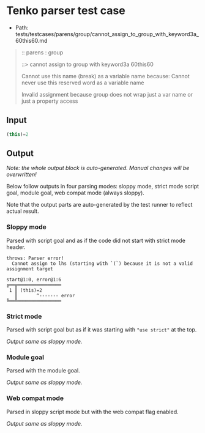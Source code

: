# Tenko parser test case

- Path: tests/testcases/parens/group/cannot_assign_to_group_with_keyword3a_60this60.md

> :: parens : group
>
> ::> cannot assign to group with keyword3a 60this60
>
> Cannot use this name (break) as a variable name because: Cannot never use this reserved word as a variable name
>
> Invalid assignment because group does not wrap just a var name or just a property access

## Input


`````js
(this)=2
`````

## Output

_Note: the whole output block is auto-generated. Manual changes will be overwritten!_

Below follow outputs in four parsing modes: sloppy mode, strict mode script goal, module goal, web compat mode (always sloppy).

Note that the output parts are auto-generated by the test runner to reflect actual result.

### Sloppy mode

Parsed with script goal and as if the code did not start with strict mode header.

`````
throws: Parser error!
  Cannot assign to lhs (starting with `(`) because it is not a valid assignment target

start@1:0, error@1:6
╔══╦════════════════
 1 ║ (this)=2
   ║       ^------- error
╚══╩════════════════

`````

### Strict mode

Parsed with script goal but as if it was starting with `"use strict"` at the top.

_Output same as sloppy mode._

### Module goal

Parsed with the module goal.

_Output same as sloppy mode._

### Web compat mode

Parsed in sloppy script mode but with the web compat flag enabled.

_Output same as sloppy mode._
